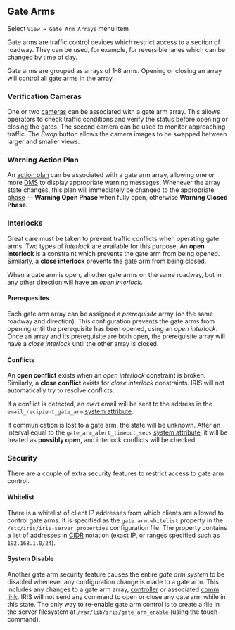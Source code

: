 ## Gate Arms

Select `View ➔ Gate Arm Arrays` menu item

Gate arms are traffic control devices which restrict access to a section of
roadway.  They can be used, for example, for reversible lanes which can be
changed by time of day.

Gate arms are grouped as arrays of 1-8 arms.  Opening or closing an array will
control all gate arms in the array.

### Verification Cameras

One or two [cameras] can be associated with a gate arm array.  This allows
operators to check traffic conditions and verify the status before opening or
closing the gates.  The second camera can be used to monitor approaching
traffic.  The _Swap_ button allows the camera images to be swapped between
larger and smaller views.

### Warning Action Plan

An [action plan] can be associated with a gate arm array, allowing one or more
[DMS] to display appropriate warning messages.  Whenever the array state
changes, this plan will immediately be changed to the appropriate [phase] —
**Warning Open Phase** when fully open, otherwise **Warning Closed Phase**.

### Interlocks

Great care must be taken to prevent traffic conflicts when operating gate arms.
Two types of _interlock_ are available for this purpose.  An **open interlock**
is a constraint which prevents the gate arm from being opened.  Similarly, a
**close interlock** prevents the gate arm from being closed.

When a gate arm is open, all other gate arms on the same roadway, but in any
other direction will have an _open interlock_.

#### Prerequesites

Each gate arm array can be assigned a _prerequisite_ array (on the same roadway
and direction).  This configuration prevents the gate arms from opening until
the prerequisite has been opened, using an _open interlock_.  Once an array and
its prerequisite are both open, the prerequisite array will have a _close
interlock_ until the other array is closed.

#### Conflicts

An **open conflict** exists when an _open interlock_ constraint is broken.
Similarly, a **close conflict** exists for _close interlock_ constraints.  IRIS
will not automatically try to resolve conflicts.

If a conflict is detected, an _alert_ email will be sent to the address in the
`email_recipient_gate_arm` [system attribute].

If communication is lost to a gate arm, the state will be unknown.  After an
interval equal to the `gate_arm_alert_timeout_secs` [system attribute], it will
be treated as **possibly open**, and interlock conflicts will be checked.

### Security

There are a couple of extra security features to restrict access to gate arm
control.

#### Whitelist

There is a whitelist of client IP addresses from which clients are allowed to
control gate arms.  It is specified as the `gate.arm.whitelist` property in the
`/etc/iris/iris-server.properties` configuration file.  The property contains a
list of addresses in [CIDR] notation (exact IP, or ranges specified such as
`192.168.1.0/24`).

#### System Disable

Another gate arm security feature causes the entire _gate arm system_ to be
disabled whenever any configuration change is made to a gate arm.  This includes
any changes to a gate arm array, [controller] or associated [comm link].  IRIS
will not send any command to open or close any gate arm while in this state.
The only way to re-enable gate arm control is to create a file in the server
filesystem at `/var/lib/iris/gate_arm_enable` (using the touch command).


[action plan]: action_plans.html
[cameras]: admin_guide.html#cameras
[CIDR]: https://en.wikipedia.org/wiki/Classless_Inter-Domain_Routing
[comm link]: admin_guide.html#comm_links
[controller]: controllers.html
[DMS]: admin_guide.html#dms
[phase]: action_plans.html#plan-phases
[system attribute]: admin_guide.html#sys_attr
